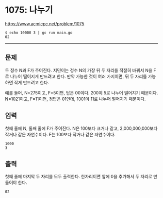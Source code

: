 # 1075: 나누기

https://www.acmicpc.net/problem/1075

```
$ echo 10000 3 | go run main.go
02
```

---

## 문제

두 정수 N과 F가 주어진다. 지민이는 정수 N의 가장 뒤 두 자리를 적절히 바꿔서 N을
F로 나누어 떨어지게 만드려고 한다. 만약 가능한 것이 여러 가지이면, 뒤 두 자리를
가능하면 작게 만드려고 한다.

예를 들어, N=275이고, F=5이면, 답은 00이다. 200이 5로 나누어 떨어지기 때문이다.
N=1021이고, F=11이면, 정답은 01인데, 1001이 11로 나누어 떨어지기 때문이다.

## 입력

첫째 줄에 N, 둘째 줄에 F가 주어진다. N은 100보다 크거나 같고, 2,000,000,000보다
작거나 같은 자연수이다. F는 100보다 작거나 같은 자연수이다.

```
1000
3
```

## 출력

첫째 줄에 마지막 두 자리를 모두 출력한다. 한자리이면 앞에 0을 추가해서 두
자리로 만들어야 한다.

```
02
```
